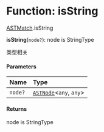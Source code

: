 # Function: isString

[ASTMatch](/auto-docs/variable-plugin/modules/ASTMatch.md).isString

**isString**(`node?`): node is StringType

类型相关

#### Parameters

| Name | Type |
| :------ | :------ |
| `node?` | [`ASTNode`](/auto-docs/variable-plugin/classes/ASTNode.md)<`any`, `any`> |

#### Returns

node is StringType
